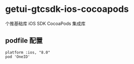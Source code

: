 # getui-gtcsdk-ios-cocoapods
个推基础库 iOS SDK CocoaPods 集成库

## podfile 配置
``` shell
platform :ios, "8.0"
pod 'OneID'
```
